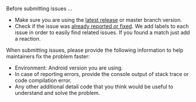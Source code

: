 Before submitting issues ...

- Make sure you are using the [latest release](https://github.com/IDme/ID.me-WebVerify-SDK-Android/releases) or master branch version.
- Check if the issue was [already reported or fixed](https://github.com/IDme/ID.me-WebVerify-SDK-Android/issues?utf8=%E2%9C%93&q=is%3Aissue). We add labels to each issue in order to easily find related issues. If you found a match just add a reaction.

When submitting issues, please provide the following information to help maintainers fix the problem faster:

- Environment: Android version you are using.
- In case of reporting errors, provide the console output of stack trace or code compilation error.
- Any other additional detail code that you think would be useful to understand and solve the problem.

